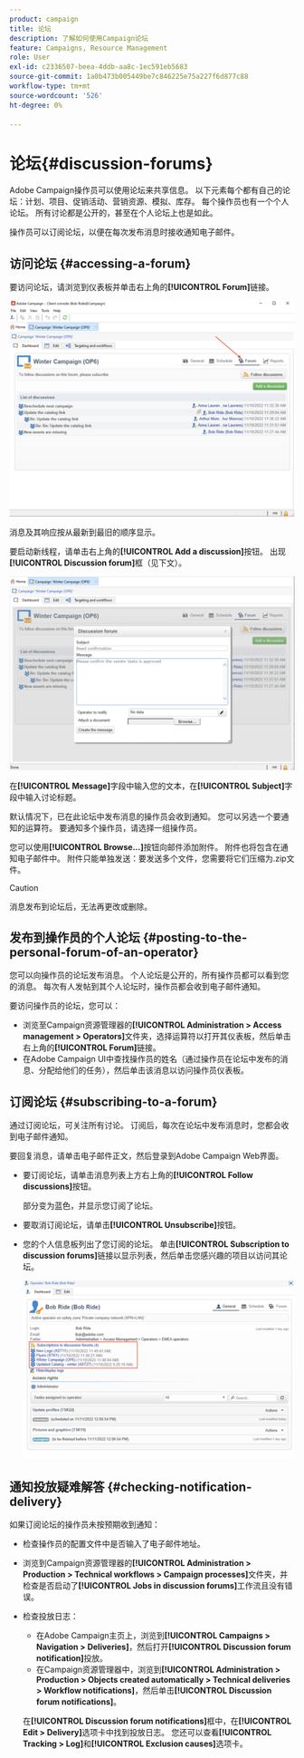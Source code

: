 ```yaml
---
product: campaign
title: 论坛
description: 了解如何使用Campaign论坛
feature: Campaigns, Resource Management
role: User
exl-id: c2336507-beea-4ddb-aa8c-1ec591eb5683
source-git-commit: 1a0b473b005449be7c846225e75a227f6d877c88
workflow-type: tm+mt
source-wordcount: '526'
ht-degree: 0%

---
```


# 论坛{#discussion-forums}

Adobe Campaign操作员可以使用论坛来共享信息。 以下元素每个都有自己的论坛：计划、项目、促销活动、营销资源、模拟、库存。 每个操作员也有一个个人论坛。 所有讨论都是公开的，甚至在个人论坛上也是如此。

操作员可以订阅论坛，以便在每次发布消息时接收通知电子邮件。

## 访问论坛 {#accessing-a-forum}

要访问论坛，请浏览到仪表板并单击右上角的&#x200B;**[!UICONTROL Forum]**&#x200B;链接。

![](assets/mrm-forum-icon.png)

消息及其响应按从最新到最旧的顺序显示。

要启动新线程，请单击右上角的&#x200B;**[!UICONTROL Add a discussion]**&#x200B;按钮。 出现&#x200B;**[!UICONTROL Discussion forum]**&#x200B;框（见下文）。

![](assets/mrm-forum-new-thread.png)


在&#x200B;**[!UICONTROL Message]**&#x200B;字段中输入您的文本，在&#x200B;**[!UICONTROL Subject]**&#x200B;字段中输入讨论标题。

默认情况下，已在此论坛中发布消息的操作员会收到通知。 您可以另选一个要通知的运算符。 要通知多个操作员，请选择一组操作员。

您可以使用&#x200B;**[!UICONTROL Browse...]**&#x200B;按钮向邮件添加附件。 附件也将包含在通知电子邮件中。 附件只能单独发送：要发送多个文件，您需要将它们压缩为.zip文件。

>[!CAUTION]
>
>消息发布到论坛后，无法再更改或删除。

## 发布到操作员的个人论坛 {#posting-to-the-personal-forum-of-an-operator}

您可以向操作员的论坛发布消息。 个人论坛是公开的，所有操作员都可以看到您的消息。 每次有人发帖到其个人论坛时，操作员都会收到电子邮件通知。

要访问操作员的论坛，您可以：

* 浏览至Campaign资源管理器的&#x200B;**[!UICONTROL Administration > Access management > Operators]**&#x200B;文件夹，选择运算符以打开其仪表板，然后单击右上角的&#x200B;**[!UICONTROL Forum]**&#x200B;链接。
* 在Adobe Campaign UI中查找操作员的姓名（通过操作员在论坛中发布的消息、分配给他们的任务），然后单击该消息以访问操作员仪表板。

## 订阅论坛 {#subscribing-to-a-forum}

通过订阅论坛，可关注所有讨论。 订阅后，每次在论坛中发布消息时，您都会收到电子邮件通知。

要回复消息，请单击电子邮件正文，然后登录到Adobe Campaign Web界面。

* 要订阅论坛，请单击消息列表上方右上角的&#x200B;**[!UICONTROL Follow discussions]**&#x200B;按钮。

  部分变为蓝色，并显示您订阅了论坛。

* 要取消订阅论坛，请单击&#x200B;**[!UICONTROL Unsubscribe]**&#x200B;按钮。

* 您的个人信息板列出了您订阅的论坛。 单击&#x200B;**[!UICONTROL Subscription to discussion forums]**&#x200B;链接以显示列表，然后单击您感兴趣的项目以访问其论坛。

  ![](assets/forum-subscribed.png)


## 通知投放疑难解答 {#checking-notification-delivery}

如果订阅论坛的操作员未按预期收到通知：

* 检查操作员的配置文件中是否输入了电子邮件地址。
* 浏览到Campaign资源管理器的&#x200B;**[!UICONTROL Administration > Production > Technical workflows > Campaign processes]**&#x200B;文件夹，并检查是否启动了&#x200B;**[!UICONTROL Jobs in discussion forums]**&#x200B;工作流且没有错误。
* 检查投放日志：

   * 在Adobe Campaign主页上，浏览到&#x200B;**[!UICONTROL Campaigns > Navigation > Deliveries]**，然后打开&#x200B;**[!UICONTROL Discussion forum notification]**&#x200B;投放。
   * 在Campaign资源管理器中，浏览到&#x200B;**[!UICONTROL Administration > Production > Objects created automatically > Technical deliveries > Workflow notifications]**，然后单击&#x200B;**[!UICONTROL Discussion forum notifications]**。

  在&#x200B;**[!UICONTROL Discussion forum notifications]**&#x200B;框中，在&#x200B;**[!UICONTROL Edit > Delivery]**&#x200B;选项卡中找到投放日志。 您还可以查看&#x200B;**[!UICONTROL Tracking > Log]**&#x200B;和&#x200B;**[!UICONTROL Exclusion causes]**&#x200B;选项卡。
